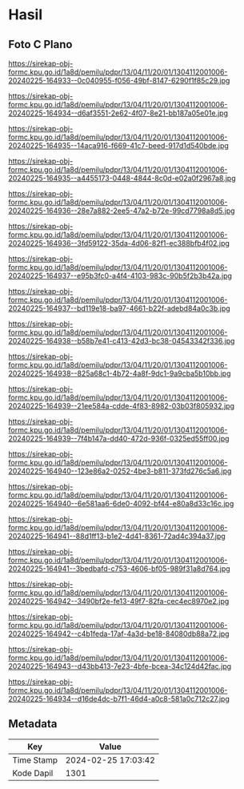 # Hasil

## Foto C Plano

https://sirekap-obj-formc.kpu.go.id/1a8d/pemilu/pdpr/13/04/11/20/01/1304112001006-20240225-164933--0c040955-f056-49bf-8147-6290f1f85c29.jpg

https://sirekap-obj-formc.kpu.go.id/1a8d/pemilu/pdpr/13/04/11/20/01/1304112001006-20240225-164934--d6af3551-2e62-4f07-8e21-bb187a05e01e.jpg

https://sirekap-obj-formc.kpu.go.id/1a8d/pemilu/pdpr/13/04/11/20/01/1304112001006-20240225-164935--14aca916-f669-41c7-beed-917d1d540bde.jpg

https://sirekap-obj-formc.kpu.go.id/1a8d/pemilu/pdpr/13/04/11/20/01/1304112001006-20240225-164935--a4455173-0448-4844-8c0d-e02a0f2967a8.jpg

https://sirekap-obj-formc.kpu.go.id/1a8d/pemilu/pdpr/13/04/11/20/01/1304112001006-20240225-164936--28e7a882-2ee5-47a2-b72e-99cd7798a8d5.jpg

https://sirekap-obj-formc.kpu.go.id/1a8d/pemilu/pdpr/13/04/11/20/01/1304112001006-20240225-164936--3fd59122-35da-4d06-82f1-ec388bfb4f02.jpg

https://sirekap-obj-formc.kpu.go.id/1a8d/pemilu/pdpr/13/04/11/20/01/1304112001006-20240225-164937--e95b3fc0-a4f4-4103-983c-90b5f2b3b42a.jpg

https://sirekap-obj-formc.kpu.go.id/1a8d/pemilu/pdpr/13/04/11/20/01/1304112001006-20240225-164937--bd119e18-ba97-4661-b22f-adebd84a0c3b.jpg

https://sirekap-obj-formc.kpu.go.id/1a8d/pemilu/pdpr/13/04/11/20/01/1304112001006-20240225-164938--b58b7e41-c413-42d3-bc38-04543342f336.jpg

https://sirekap-obj-formc.kpu.go.id/1a8d/pemilu/pdpr/13/04/11/20/01/1304112001006-20240225-164938--825a68c1-4b72-4a8f-9dc1-9a9cba5b10bb.jpg

https://sirekap-obj-formc.kpu.go.id/1a8d/pemilu/pdpr/13/04/11/20/01/1304112001006-20240225-164939--21ee584a-cdde-4f83-8982-03b03f805932.jpg

https://sirekap-obj-formc.kpu.go.id/1a8d/pemilu/pdpr/13/04/11/20/01/1304112001006-20240225-164939--7f4b147a-dd40-472d-936f-0325ed55ff00.jpg

https://sirekap-obj-formc.kpu.go.id/1a8d/pemilu/pdpr/13/04/11/20/01/1304112001006-20240225-164940--123e86a2-0252-4be3-b811-373fd276c5a6.jpg

https://sirekap-obj-formc.kpu.go.id/1a8d/pemilu/pdpr/13/04/11/20/01/1304112001006-20240225-164940--6e581aa6-6de0-4092-bf44-e80a8d33c16c.jpg

https://sirekap-obj-formc.kpu.go.id/1a8d/pemilu/pdpr/13/04/11/20/01/1304112001006-20240225-164941--88d1ff13-b1e2-4d41-8361-72ad4c394a37.jpg

https://sirekap-obj-formc.kpu.go.id/1a8d/pemilu/pdpr/13/04/11/20/01/1304112001006-20240225-164941--3bedbafd-c753-4606-bf05-989f31a8d764.jpg

https://sirekap-obj-formc.kpu.go.id/1a8d/pemilu/pdpr/13/04/11/20/01/1304112001006-20240225-164942--3490bf2e-fe13-49f7-82fa-cec4ec8970e2.jpg

https://sirekap-obj-formc.kpu.go.id/1a8d/pemilu/pdpr/13/04/11/20/01/1304112001006-20240225-164942--c4b1feda-17af-4a3d-be18-84080db88a72.jpg

https://sirekap-obj-formc.kpu.go.id/1a8d/pemilu/pdpr/13/04/11/20/01/1304112001006-20240225-164943--d43bb413-7e23-4bfe-bcea-34c124d42fac.jpg

https://sirekap-obj-formc.kpu.go.id/1a8d/pemilu/pdpr/13/04/11/20/01/1304112001006-20240225-164934--d16de4dc-b7f1-46d4-a0c8-581a0c712c27.jpg


## Metadata

| Key        | Value               |
| ---------- | ------------------- |
| Time Stamp | 2024-02-25 17:03:42 |
| Kode Dapil | 1301                |



